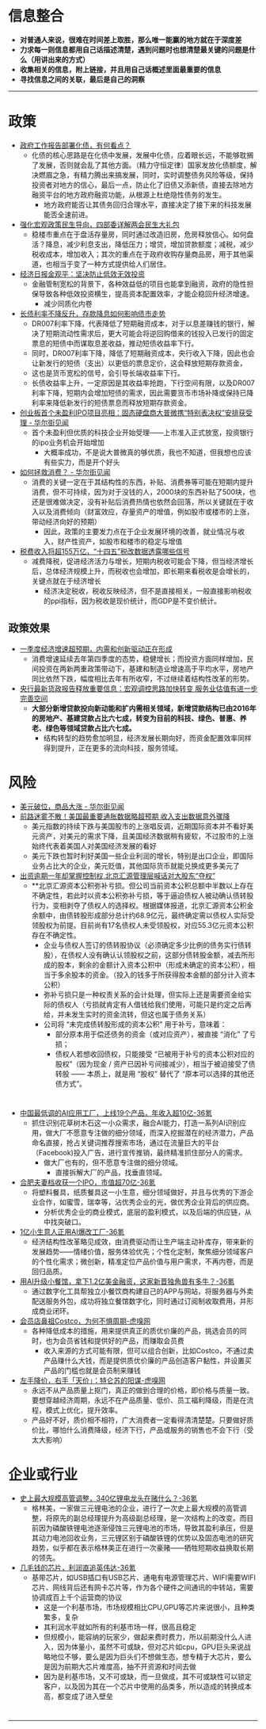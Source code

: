 # 信息整合

- **对普通人来说，很难在时间差上取胜，那么唯一能赢的地方就在于深度差** 
- **力求每一则信息都用自己话描述清楚，遇到问题时也想清楚最关键的问题是什么（用讲出来的方式）**
- **收集相关的信息，附上链接，并且用自己话概述里面最重要的信息**
- **寻找信息之间的关联，最后是自己的洞察**

--- 
# 政策

- [政府工作报告部署化债，有何看点？](https://www.yicai.com/news/102501315.html)
	- 化债的核心思路是在化债中发展，发展中化债，应着眼长远，不能够耽搁了发展，否则就会乱了其他方面。（精力守恒定律）国家发放化债额度，解决燃眉之急，有精力腾出来搞发展，同时，实时调整债务风险等级，保持投资者对地方的信心，最后一点，防止化了旧债又添新债，直接去除地方融资平台的地方政府融资功能，从根源上杜绝隐性债务的发生。
		- 地方政府能否让其债务回归合理水平，直接决定了接下来的科技发展能否全速前进。
- [强化宏观政策民生导向，四部委详解两会民生大礼包](https://www.yicai.com/news/102503140.html)
	- 稳楼市重点在于盘活存量房，同时通过改造旧房，危房释放信心。如何盘活？降息，减少利息支出，降低压力；增贷，增加贷款额度；减税，减少税收成本，增加收入；其次的重点在于政府收购存量商品房，用于其他渠道，也相当于变了一种方式提供给人们居住。
- [经济日报金观平：坚决防止低效无效投资](https://www.cls.cn/detail/1980563)
	- 金融管制宽松的背景下，各种效益低的项目也能拿到融资，政府的隐性担保导致各种低效投资横生，提高资本配置效率，才能企稳回升经济增速。
		- 减少同质化内卷
- [长债利率不降反升，存款降息如何影响债市走势](https://www.yicai.com/news/102629213.html)
	- DR007利率下降，代表降低了短期融资成本，对于以息差赚钱的银行，解决了短期流动性需求后，更大可能会将逆回购借来的钱投入已发行的固定票息的短债中而谋取息差收益，推动短债收益率下行。
	- 同时，DR007利率下降，降低了短期融资成本，央行收入下降，因此也会让新发行的短债（支出）以更低的票息定价，这会释放短期存款资金，
	- 这也是货币宽松的信号，会引导长端收益率下行。
	- 长债收益率上升，一定原因是其收益率抢跑，下行空间有限，以及DR007利率下降，短期内会增加短债的需求，因此需要货币市场补降或保持已降利率来降低新发行的短债票息而释放短期存款资金。
- [创业板首个未盈利IPO项目亮相：固态硬盘商大普微携“特别表决权”安排获受理 - 华尔街见闻](https://wallstreetcn.com/articles/3749992?keyword=%E5%88%9B%E4%B8%9A%E6%9D%BF%E9%A6%96%E4%B8%AA%E6%9C%AA%E7%9B%88%E5%88%A9)
	- 首个未盈利但优质的科技企业开始受理——上市准入正式放宽，投资银行的ipo业务机会开始增加
		- 大概率成功，不是说大普微真的够优质，我也不知道，但我想也应该有些实力，而是开个好头
- [如何拯救消费？ - 华尔街见闻](https://wallstreetcn.com/articles/3750555)
	- 消费的关键一定在于其结构性的东西，补贴、消费券等可能在短期内提升消费，但不可持续，因为对于没钱的人，2000块的东西补贴了500块，也还是很难做决定，没有补贴后消费热情也依然会回落，所以关键就在于收入以及消费倾向（财富效应，存量资产的增值，例如股市或楼市的上涨，带动经济向好的预期）
		- 因此，政策的主要发力点在于企业发展环境的改善，就业情况与收入，财产性资产，如股市和楼市的稳定与增值
- [税费收入将超155万亿，“十四五”税改数据透露哪些信号](https://www.yicai.com/news/102745744.html)
	- 减费降税，促进经济活力与增长，短期内税收可能会下降，但当经济增长后，总体经济规模上升，而税收也会增加，即长期来看税收是会增长的，关键点就在于经济增长
		- 经济决定税收，税收反映经济，但不是直接相关，一般直接影响税收的ppi指标，因为税收是现价统计，而GDP是不变价统计。
## 政策效果

- [一季度经济增速超预期，内需和创新驱动正在形成](https://www.yicai.com/news/102574769.html)
	- 消费增速延续去年第四季度的态势，稳健增长；而投资方面同样增加，民间投资在两新两重政策带动下，基建和制造业增速高于平均水平，房地产同比依然下跌，幅度相比去年有所收窄，不过继续着结构性改革的形势。
- [央行最新货政报告释放重要信息：宏观调控思路加快转变 服务业估值有进一步完善空间](https://www.cls.cn/detail/2116923)
	- **大部分新增贷款投向新动能和扩内需相关领域，新增贷款结构已由2016年的房地产、基建贷款占比六七成，转变为目前的科技、绿色、普惠、养老、绿色等领域贷款占比六七成。**
		- 结构转型的趋势愈加明显，经济发展长期向好，而资金配置效率同样得到提升，正在更多的流向科技，服务领域。

# 风险

- [美元破位，商品大涨 - 华尔街见闻](https://wallstreetcn.com/articles/3749961)
- [前路迷雾不散！美国最重要通胀数据略超预期 收入支出数据意外骤降](https://www.cls.cn/detail/2070199)
	- 美元指数的持续下跌与美国股市的上涨唱反调，近期国际资本并不看好美元资产，对美元的需求下降，且美国经济数据稍有疲软，不过股市的上涨始终代表着美国人对美国经济发展的看好
	- 美元下跌也暂时利好美国一些企业利润的增长，特别是出口企业，即国际业务占比大的企业，美元贬值，其他国际货币就能兑换成更多美元了
- [出资逾期一年却掌握控制权,北京汇源管理层喊话对大股东“夺权”](https://www.yicai.com/news/102774399.html)
	- **北京汇源资本公积弥补亏损。但公司当前资本公积总额中半数以上存在不确定性，若此时以资本公积弥补亏损，等于逼迫债权人被动确认债转股行为，变相剥夺了债权人的选择权。根据媒体报道，北京汇源资本公积金余额中，由债转股形成部分总计约68.9亿元，最终确定需以债权人实际受领股权为前提。目前尚有17名债权人未受领股权，对应55.3亿元资本公积存在不确定性。
		- 企业与债权人签订的债转股协议（必须确定多少比例的债务实行债转股），在债权人没有确认认领股权之前，这部分债转股金额，减去所形成的股本，剩余的金额计入资本公积中（形成未确定的资本公积），相当于多余股本的资金。（投入的钱多于所获得股本金额的部分计入资本公积）
		- 弥补亏损只是一种权责关系的会计处理，但实际上还是需要资金给实际的债权人（亏损就肯定有人借钱给我们使用，可能只是约定之后再给，并未发生实时的资金流转，但这也属于债务关系）
		- 公司将 “未完成债转股形成的资本公积” 用于补亏，意味着：
			- 部分原本用于偿还债务的资金（或对应资产），被直接 “消化” 了亏损；
			- 债权人若想收回债权，只能接受 “已被用于补亏的资本公积对应的股权”（因为现金 / 资产已因补亏间接减少），相当于被迫接受了债转股 —— 本质上，就是用 “股权” 替代了 “原本可以选择的其他还债方式”。

# 

- [中国最低调的AI应用工厂，上线19个产品，年收入超10亿-36氪](https://www.36kr.com/p/3213074474519433)
	- 抓住识别花草树木石这一小众需求，融合AI能力，打造一系列AI识别应用，做大厂不愿意专注做的细分领域，而深入挖掘潜在的经济潜力，产品命名直接，抢占关键词推荐搜索市场，通过在流量巨大的平台（Facebook)投入广告，进行宣传推销，最终精准抓住部分人的需求。
		- 做大厂也有的，但不愿意专注做的细分领域。
			- 直接拆解大厂的产品，找垂直领域。
- [合肥夫妻档收获一个IPO，市值超70亿-36氪](https://www.36kr.com/p/3212872427152903)
	- 将塑料餐具，纸质餐具这一小生意，细分领域做好，并且与优秀的下游企业合作，如蜜雪，瑞幸等，沾优秀企业的光，做优秀企业背后的供应商。
		- 分析优秀企业的商业模式，底层的盈利模式，以及后端的供应链，从中找突破口。
- [1亿小生意人正用AI爆改工厂-36氪](https://www.36kr.com/p/3216093999162626)
	- 经济结构性改革略见成效，由消费驱动而让生产端主动补库存，带来新的发展趋势——情绪价值，服务体验优先；个性化定制，聚焦细分领域客户的个性化需求；微创新，精准定位产品价值与用户需求，不再内卷，而是回归品质。
- [用AI升级小餐馆，拿下1.2亿美金融资，这家新晋独角兽有多牛？-36氪](https://www.36kr.com/p/3295181780813831)
	- 通过数字化工具帮独立小餐饮商构建自己的APP与网站，将服务器与外卖配送服务外包，成功将独立餐馆数字化，同时通过订阅制收取费用，并形成商业闭环。
- [会员店鼻祖Costco，为何不惧周期-虎嗅网](https://www.huxiu.com/article/4443063.html)
	- 各种降低成本的措施，用来提供真正的质优价廉的产品，挑选会员的同时，也为会员省钱和提供好的产品，而赚取会员费
		- 收入来源的方式可能有限，但可以组合创新，比如Costco，不通过卖产品赚什么大钱，而是提供质优价廉的产品创造客户黏性，并设置买产品的门槛也就是会员制来赚钱
- [左手降价，右手「天价」：特仑苏的阳谋-虎嗅网](https://www.huxiu.com/article/4687860.html)
	- 永远不从产品质量上抠门，真正的做到合理的价格，即价格与质量一致。要想穿越经济周期，永远不在产品质量、低价、员工福利降级，而是在流程，模式上优化，提升效率。
	- 产品好不好，质价相不相符，广大消费者一定看得清清楚楚。只要做好质价比，哪怕什么消费降级，经济下行，产品或服务的销售也不会下行（受太大影响）

# 企业或行业

- [史上最大规模高管调整，340亿锂电龙头在赌什么？-36氪](https://www.36kr.com/p/3221528269376640)
	- 格林美，一家做三元锂电池的企业，进行了一次史上最大规模的高管调整，将原先的副总经理提升为高级副总经理，是一次结构上的改变。而目前因为磷酸铁锂电池逐渐侵蚀三元锂电池的市场，导致其盈利承压，但是其动力电池回收业务，三元锂区别于磷酸铁锂的优势以及固态电池的研究趋势，似乎都在表示格林美正在进行一次豪赌——牺牲短期收益换取长期的领先。
- [几毛钱的芯片，利润直追英伟达-36氪](https://www.36kr.com/p/3393866299312513)
	- 基带芯片，如USB插口有USB芯片、通电有电源管理芯片、WIFI需要WIFI芯片、网线背后还有网卡芯片等，作为各个硬件之间通讯的中转站，需要协调成百上千个运营商的协议
		- 这是一个利基市场，市场规模相比CPU,GPU等芯片来说很小，且种类繁多，复杂
		- 其利润水平就如所有的利基市场一样，很高且稳定
		- 但规模小，能容纳的玩家少，做起来费时费力，所以前期没什么人进入，因为体量小，虽然不可或缺，但对芯片如cpu，GPU巨头来说战略地位不够，要么是因为巨头们不想做生态，想专精于大芯片，要么是因为前期大芯片难度高，抽不开资源和时间去做
		- 因为是利基市场，又不可或缺，而一旦做成，其不可或缺性可以锁定客户，以及因为其在一个芯片中使用的品类多，所以造成的转换成本高，都变成了进入壁垒

# 


--- 
